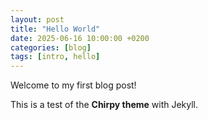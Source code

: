 ```yaml
---
layout: post
title: "Hello World"
date: 2025-06-16 10:00:00 +0200
categories: [blog]
tags: [intro, hello]
---
```


Welcome to my first blog post!

This is a test of the **Chirpy theme** with Jekyll.


